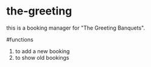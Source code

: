 # the-greeting

this is a booking manager for "The Greeting Banquets".

#functions
1. to add a new booking
2. to show old bookings
